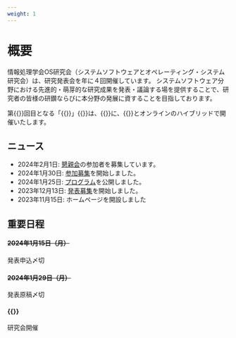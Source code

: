 ```yaml
---
weight: 1
---
```

# 概要

情報処理学会OS研究会（システムソフトウェアとオペレーティング・システム研究会）は、研究発表会を年に４回開催しています。
システムソフトウェア分野における先進的・萌芽的な研究成果を発表・議論する場を提供することで、研究者の皆様の研鑚ならびに本分野の発展に資することを目指しております。

第{{<get number>}}回目となる「{{<get title>}}」{{<get subtitle>}}は、{{<get date_string>}}に、{{<get location>}}とオンラインのハイブリッドで開催いたします。

## ニュース

- 2024年2月1日: [懇親会](#reception)の参加者を募集しています。
- 2024年1月30日: [参加募集](#regist)を開始しました。
- 2024年1月25日: [プログラム](#program)を公開しました。
- 2023年12月13日: [発表募集](#cfp)を開始しました。
- 2023年11月15日: ホームページを開設しました

## 重要日程

<h4><i class="fa-solid fa-calendar-days"></i> <s>2024年1月15日（月）</s></h4>
発表申込〆切
<h4><i class="fa-solid fa-calendar-days"></i> <s>2024年1月29日（月）</s></h4>
発表原稿〆切<br>
<h4><i class="fa-solid fa-calendar-days"></i> {{<get date_string>}}</h4>
研究会開催
